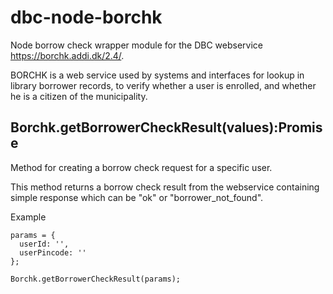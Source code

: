 # dbc-node-borchk

Node borrow check wrapper module for the DBC webservice https://borchk.addi.dk/2.4/.

BORCHK is a web service used by systems and interfaces for lookup in library borrower records, to verify whether a user is enrolled, and whether he is a citizen of the municipality.

## Borchk.getBorrowerCheckResult(values):Promise
Method for creating a borrow check request for a specific user.

This method returns a borrow check result from the webservice containing simple response which can be "ok" or "borrower_not_found".

Example
```
params = {
  userId: '',
  userPincode: ''
};

Borchk.getBorrowerCheckResult(params);

```
